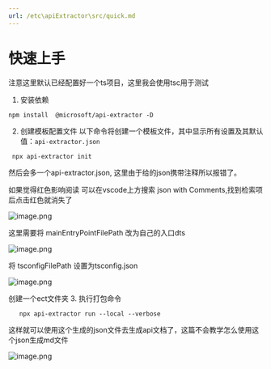 ```yaml
---
url: /etc\apiExtractor\src/quick.md
---
```

# 快速上手

注意这里默认已经配置好一个ts项目，这里我会使用tsc用于测试

1. 安装依赖

```
npm install  @microsoft/api-extractor -D
```

2. 创建模板配置文件
   以下命令将创建一个模板文件，其中显示所有设置及其默认值：`api-extractor.json`

```
 npx api-extractor init 
```

然后会多一个api-extractor.json, 这里由于给的json携带注释所以报错了。

如果觉得红色影响阅读
可以在vscode上方搜索 json with Comments,找到检索项后点击红色就消失了

![image.png](https://p0-xtjj-private.juejin.cn/tos-cn-i-73owjymdk6/088314a4f4fa40378fb9c96585989335~tplv-73owjymdk6-jj-mark-v1:0:0:0:0:5o6Y6YeR5oqA5pyv56S-5Yy6IEAg5a6J5Yip5ZCbX0FuTGlqdW4=:q75.awebp?policy=eyJ2bSI6MywidWlkIjoiMjUwMjk2MDY4NjA0MDI4NiJ9\&rk3s=f64ab15b\&x-orig-authkey=f32326d3454f2ac7e96d3d06cdbb035152127018\&x-orig-expires=1738676231\&x-orig-sign=FtieBfgMmLIxMZqATPG3XEKxSjM%3D)

这里需要将 mainEntryPointFilePath 改为自己的入口dts

![image.png](https://p0-xtjj-private.juejin.cn/tos-cn-i-73owjymdk6/a9389513480a41539b99d6da0667a7d8~tplv-73owjymdk6-jj-mark-v1:0:0:0:0:5o6Y6YeR5oqA5pyv56S-5Yy6IEAg5a6J5Yip5ZCbX0FuTGlqdW4=:q75.awebp?policy=eyJ2bSI6MywidWlkIjoiMjUwMjk2MDY4NjA0MDI4NiJ9\&rk3s=f64ab15b\&x-orig-authkey=f32326d3454f2ac7e96d3d06cdbb035152127018\&x-orig-expires=1738676231\&x-orig-sign=KKF3TorHxHUkVm8dQH%2FSHD5%2Ffkc%3D)

将 tsconfigFilePath 设置为tsconfig.json

![image.png](https://p0-xtjj-private.juejin.cn/tos-cn-i-73owjymdk6/d33be8841b764b2999b190ee9b40c244~tplv-73owjymdk6-jj-mark-v1:0:0:0:0:5o6Y6YeR5oqA5pyv56S-5Yy6IEAg5a6J5Yip5ZCbX0FuTGlqdW4=:q75.awebp?policy=eyJ2bSI6MywidWlkIjoiMjUwMjk2MDY4NjA0MDI4NiJ9\&rk3s=f64ab15b\&x-orig-authkey=f32326d3454f2ac7e96d3d06cdbb035152127018\&x-orig-expires=1738676231\&x-orig-sign=cemuKI96XgifW2wWg%2BIDwCI0uLU%3D)

创建一个ect文件夹
3\. 执行打包命令

```
   npx api-extractor run --local --verbose
```

这样就可以使用这个生成的json文件去生成api文档了，这篇不会教学怎么使用这个json生成md文件

![image.png](https://p0-xtjj-private.juejin.cn/tos-cn-i-73owjymdk6/9c075ad4d0264da192acbfa19c9a5fd2~tplv-73owjymdk6-jj-mark-v1:0:0:0:0:5o6Y6YeR5oqA5pyv56S-5Yy6IEAg5a6J5Yip5ZCbX0FuTGlqdW4=:q75.awebp?policy=eyJ2bSI6MywidWlkIjoiMjUwMjk2MDY4NjA0MDI4NiJ9\&rk3s=f64ab15b\&x-orig-authkey=f32326d3454f2ac7e96d3d06cdbb035152127018\&x-orig-expires=1738676231\&x-orig-sign=tfU%2BqHkqnnFJiptUxs9HzEKy2jA%3D)
